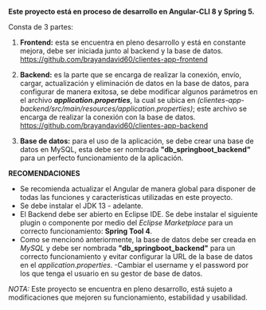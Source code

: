 **Este proyecto está en proceso de desarrollo en Angular-CLI 8 y Spring 5.**

Consta de 3 partes:

1.  **Frontend:** esta se encuentra en pleno desarrollo y está en constante mejora, debe ser iniciada junto al backend y la base de datos. https://github.com/brayandavid60/clientes-app-frontend

2.  **Backend:** es la parte que se encarga de realizar la conexión, envío, cargar, actualización y eliminación de datos en la base de datos,  para configurar de manera exitosa, se debe modificar algunos parámetros en el archivo ***application.properties***, la cual se ubica en *(clientes-app-backend/src/main/resources/application.properties)*; este archivo se encarga de realizar la conexión con la base de datos. https://github.com/brayandavid60/clientes-app-backend

3. **Base de datos:** para el uso de la aplicación, se debe crear una base de datos en MySQL, esta debe ser nombrada **"db_springboot_backend"** para un perfecto funcionamiento de la aplicación.


**RECOMENDACIONES**

- Se recomienda actualizar el Angular de manera global para disponer de todas las funciones y características utilizadas en este proyecto.
- Se debe instalar el JDK 13 - adelante. 
- El Backend debe ser abierto en Eclipse IDE. Se debe instalar el siguiente plugin o componente por medio del *Eclipse Marketplace* para un correcto funcionamiento: **Spring Tool 4**.
- Como se mencionó anteriormente, la base de datos debe ser creada en *MySQL* y debe ser nombrada **"db_springboot_backend"** para un correcto funcionamiento y evitar configurar la URL de la base de datos en el *application.properties*.
-Cambiar el username y el password por los que tenga el usuario en su gestor de base de datos.

*NOTA:*
Este proyecto se encuentra en pleno desarrollo, está sujeto a modificaciones que mejoren su funcionamiento, estabilidad y usabilidad.
